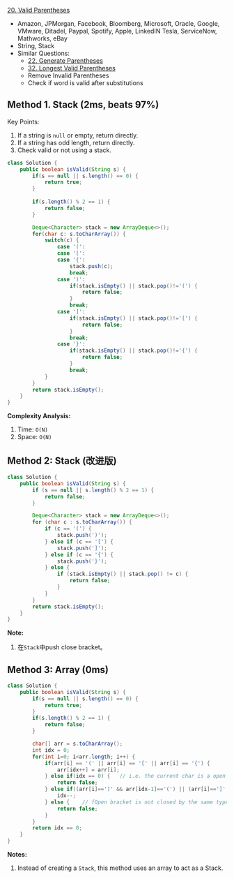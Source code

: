 [20. Valid Parentheses](https://leetcode.com/problems/valid-parentheses/)

* Amazon, JPMorgan, Facebook, Bloomberg, Microsoft, Oracle, Google, VMware, Ditadel, Paypal, Spotify, Apple, LinkedIN
Tesla, ServiceNow, Mathworks, eBay
* String, Stack
* Similar Questions:
    * [22. Generate Parentheses](https://leetcode.com/problems/generate-parentheses/)
    * [32. Longest Valid Parentheses](https://leetcode.com/problems/longest-valid-parentheses/)
    * Remove Invalid Parentheses
    * Check if word is valid after substitutions
    

## Method 1. Stack (2ms, beats 97%)
Key Points:
1. If a string is `null` or empty, return directly.
2. If a string has odd length, return directly.
3. Check valid or not using a stack.

```java
class Solution {
    public boolean isValid(String s) {
        if(s == null || s.length() == 0) {
            return true;
        }
        
        if(s.length() % 2 == 1) {
            return false;
        }

        Deque<Character> stack = new ArrayDeque<>();
        for(char c: s.toCharArray()) {
            switch(c) {
                case '(':
                case '[':
                case '{':
                    stack.push(c);
                    break;
                case ')':
                    if(stack.isEmpty() || stack.pop()!='(') {
                        return false;
                    }
                    break;
                case ']':
                    if(stack.isEmpty() || stack.pop()!='[') {
                        return false;
                    }
                    break;
                case '}':
                    if(stack.isEmpty() || stack.pop()!='{') {
                        return false;
                    }
                    break;
            }
        }
        return stack.isEmpty();
    }
}
```
**Complexity Analysis:**
1. Time: `O(N)`
2. Space: `O(N)`


## Method 2: Stack (改进版)
```Java
class Solution {
    public boolean isValid(String s) {
        if (s == null || s.length() % 2 == 1) {
            return false;
        }

        Deque<Character> stack = new ArrayDeque<>();
        for (char c : s.toCharArray()) {
            if (c == '(') {
                stack.push(')');
            } else if (c == '[') {
                stack.push(']');
            } else if (c == '{') {
                stack.push('}');
            } else {
                if (stack.isEmpty() || stack.pop() != c) {
                    return false;
                }
            }
        }
        return stack.isEmpty();
    }
}
```
**Note:**
1. 在`Stack`中push close bracket。


## Method 3: Array (0ms)
```Java
class Solution {
    public boolean isValid(String s) {
        if(s == null || s.length() == 0) {
            return true;
        }
        if(s.length() % 2 == 1) {
            return false;
        }

        char[] arr = s.toCharArray();
        int idx = 0;
        for(int i=0; i<arr.length; i++) {
            if(arr[i] == '(' || arr[i] == '[' || arr[i] == '{') {
                arr[idx++] = arr[i];
            } else if(idx == 0) {   // i.e. the current char is a open bracket, but no open bracket
                return false;
            } else if((arr[i]==')' && arr[idx-1]=='(') || (arr[i]==']' && arr[idx-1]=='[') || (arr[i]=='}' && arr[idx-1]=='{')) {
                idx--;
            } else {    // fOpen bracket is not closed by the same type of bracket
                return false;
            }
        }
        return idx == 0;
    }
}
```
**Notes:**
1. Instead of creating a `Stack`, this method uses an array to act as a Stack.